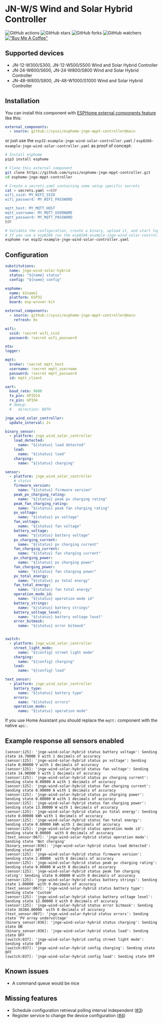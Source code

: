 # JN-W/S Wind and Solar Hybrid Controller

![GitHub actions](https://github.com/syssi/esphome-jnge-mppt-controller/actions/workflows/ci.yaml/badge.svg)
![GitHub stars](https://img.shields.io/github/stars/syssi/esphome-jnge-mppt-controller)
![GitHub forks](https://img.shields.io/github/forks/syssi/esphome-jnge-mppt-controller)
![GitHub watchers](https://img.shields.io/github/watchers/syssi/esphome-jnge-mppt-controller)
[!["Buy Me A Coffee"](https://img.shields.io/badge/buy%20me%20a%20coffee-donate-yellow.svg)](https://www.buymeacoffee.com/syssi)

## Supported devices

* JN-12-W300/S300, JN-12-W500/S500 Wind and Solar Hybrid Controller
* JN-24-W600/S600, JN-24-W800/S800 Wind and Solar Hybrid Controller
* JN-48-W800/S800, JN-48-W1000/S1000 Wind and Solar Hybrid Controller

## Installation

You can install this component with [ESPHome external components feature](https://esphome.io/components/external_components.html) like this:
```yaml
external_components:
  - source: github://syssi/esphome-jnge-mppt-controller@main
```

or just use the `esp32-example-jnge-wind-solar-controller.yaml` / `esp8266-example-jnge-wind-solar-controller.yaml` as proof of concept:

```bash
# Install esphome
pip3 install esphome

# Clone this external component
git clone https://github.com/syssi/esphome-jnge-mppt-controller.git
cd esphome-jnge-mppt-controller

# Create a secrets.yaml containing some setup specific secrets
cat > secrets.yaml <<EOF
wifi_ssid: MY_WIFI_SSID
wifi_password: MY_WIFI_PASSWORD

mqtt_host: MY_MQTT_HOST
mqtt_username: MY_MQTT_USERNAME
mqtt_password: MY_MQTT_PASSWORD
EOF

# Validate the configuration, create a binary, upload it, and start logs
# If you use a esp8266 run the esp8266-example-jnge-wind-solar-controller.yaml
esphome run esp32-example-jnge-wind-solar-controller.yaml
```

## Configuration

```yaml
substitutions:
  name: jnge-wind-solar-hybrid
  status: "${name} status"
  config: "${name} config"

esphome:
  name: ${name}
  platform: ESP32
  board: esp-wrover-kit

external_components:
  - source: github://syssi/esphome-jnge-mppt-controller@main
    refresh: 0s

wifi:
  ssid: !secret wifi_ssid
  password: !secret wifi_password

ota:
logger:

mqtt:
  broker: !secret mqtt_host
  username: !secret mqtt_username
  password: !secret mqtt_password
  id: mqtt_client

uart:
  baud_rate: 9600
  tx_pin: GPIO14
  rx_pin: GPIO4
  # debug:
  #   direction: BOTH

jnge_wind_solar_controller:
  update_interval: 2s

binary_sensor:
  - platform: jnge_wind_solar_controller
    load_detected:
      name: "${status} load detected"
    load:
      name: "${status} load"
    charging:
      name: "${status} charging"

sensor:
  - platform: jnge_wind_solar_controller
    # status
    firmware_version:
      name: "${status} firmware version"
    peak_pv_charging_rating:
      name: "${status} peak pv charging rating"
    peak_fan_charging_rating:
      name: "${status} peak fan charging rating"
    pv_voltage:
      name: "${status} pv voltage"
    fan_voltage:
      name: "${status} fan voltage"
    battery_voltage:
      name: "${status} battery voltage"
    pv_charging_current:
      name: "${status} pv charging current"
    fan_charging_current:
      name: "${status} fan charging current"
    pv_charging_power:
      name: "${status} pv charging power"
    fan_charging_power:
      name: "${status} fan charging power"
    pv_total_energy:
      name: "${status} pv total energy"
    fan_total_energy:
      name: "${status} fan total energy"
    operation_mode_id:
      name: "${status} operation mode id"
    battery_strings:
      name: "${status} battery strings"
    battery_voltage_level:
      name: "${status} battery voltage level"
    error_bitmask:
      name: "${status} error bitmask"


switch:
  - platform: jnge_wind_solar_controller
    street_light_mode:
      name: "${config} street light mode"
    charging:
      name: "${config} charging"
    load:
      name: "${config} load"

text_sensor:
  - platform: jnge_wind_solar_controller
    battery_type:
      name: "${status} battery type"
    errors:
      name: "${status} errors"
    operation_mode:
      name: "${status} operation mode"
```

If you use Home Assistant you should replace the `mqtt:` component with the native `api:`.

## Example response all sensors enabled

```
[sensor:125]: 'jnge-wind-solar-hybrid status battery voltage': Sending state 14.70000 V with 1 decimals of accuracy
[sensor:125]: 'jnge-wind-solar-hybrid status pv voltage': Sending state 0.00000 V with 1 decimals of accuracy
[sensor:125]: 'jnge-wind-solar-hybrid status fan voltage': Sending state 14.90000 V with 1 decimals of accuracy
[sensor:125]: 'jnge-wind-solar-hybrid status pv charging current': Sending state 0.00000 A with 1 decimals of accuracy
[sensor:125]: 'jnge-wind-solar-hybrid status fan charging current': Sending state 0.90000 A with 1 decimals of accuracy
[sensor:125]: 'jnge-wind-solar-hybrid status pv charging power': Sending state 0.00000 W with 1 decimals of accuracy
[sensor:125]: 'jnge-wind-solar-hybrid status fan charging power': Sending state 13.00000 W with 1 decimals of accuracy
[sensor:125]: 'jnge-wind-solar-hybrid status pv total energy': Sending state 0.00000 kWh with 1 decimals of accuracy
[sensor:125]: 'jnge-wind-solar-hybrid status fan total energy': Sending state 0.00000 kWh with 1 decimals of accuracy
[sensor:125]: 'jnge-wind-solar-hybrid status operation mode id': Sending state 0.00000  with 0 decimals of accuracy
[text_sensor:067]: 'jnge-wind-solar-hybrid status operation mode': Sending state 'Not charging'
[binary_sensor:036]: 'jnge-wind-solar-hybrid status load detected': Sending state OFF
[sensor:125]: 'jnge-wind-solar-hybrid status firmware version': Sending state 2.00000  with 0 decimals of accuracy
[sensor:125]: 'jnge-wind-solar-hybrid status peak pv charging rating': Sending state 0.00000 W with 0 decimals of accuracy
[sensor:125]: 'jnge-wind-solar-hybrid status peak fan charging rating': Sending state 0.00000 W with 0 decimals of accuracy
[sensor:125]: 'jnge-wind-solar-hybrid status battery strings': Sending state 1.00000  with 0 decimals of accuracy
[text_sensor:067]: 'jnge-wind-solar-hybrid status battery type': Sending state 'Custom'
[sensor:125]: 'jnge-wind-solar-hybrid status battery voltage level': Sending state 12.00000 V with 0 decimals of accuracy
[sensor:125]: 'jnge-wind-solar-hybrid status error bitmask': Sending state 16384.00000  with 0 decimals of accuracy
[text_sensor:067]: 'jnge-wind-solar-hybrid status errors': Sending state 'PV array undervoltage'
[binary_sensor:036]: 'jnge-wind-solar-hybrid status charging': Sending state ON
[binary_sensor:036]: 'jnge-wind-solar-hybrid status load': Sending state OFF
[switch:037]: 'jnge-wind-solar-hybrid config street light mode': Sending state OFF
[switch:037]: 'jnge-wind-solar-hybrid config charging': Sending state OFF
[switch:037]: 'jnge-wind-solar-hybrid config load': Sending state OFF
```

## Known issues

* A command queue would be nice

## Missing features

* Schedule configuration retrieval polling interval independent ([#3][i3])
* Register service to change the device configuration ([#4][i4])

[i3]: https://github.com/syssi/esphome-jnge-mppt-controller/issues/3
[i4]: https://github.com/syssi/esphome-jnge-mppt-controller/issues/4
